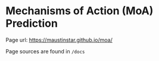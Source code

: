 # Mechanisms of Action (MoA) Prediction

Page url: https://maustinstar.github.io/moa/

Page sources are found in `/docs`
